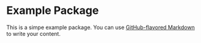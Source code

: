 # Example Package

This is a simpe example package. You can use 
[GitHub-flavored Markdown](https://guides.github.com/features/mastering-markdown/)
to write your content.